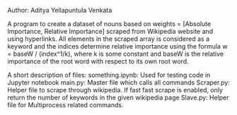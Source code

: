 Author:  Aditya Yellapuntula Venkata

A program to create a dataset of nouns based on weights = [Absolute Importance, Relative Importance] scraped from Wikipedia website and using hyperlinks.
All elements in the scraped array is considered as a keyword and the indices determine relative importance using the formula w = baseW / (index^1/k), where k is some constant and baseW is the relative importance of the root word with respect to its own root word.

A short description of files:
something.ipynb: Used  for testing code in Jupyter notebook
main.py: Master file which calls all commands
Scraper.py: Helper file to scrape through wikipedia. If fast fast scrape is enabled, only return the number of keywords in the given wikipedia page
Slave.py: Helper file for Multiprocess related commands.

